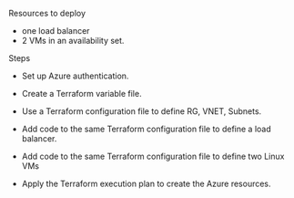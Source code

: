 Resources to deploy

- one load balancer
- 2 VMs in an availability set.


Steps

- Set up Azure authentication.

- Create a Terraform variable file.

- Use a Terraform configuration file to define RG, VNET, Subnets.

- Add code to the same Terraform configuration file to define a load balancer.

- Add code to the same Terraform configuration file to define two Linux VMs 

- Apply the Terraform execution plan to create the Azure resources.
